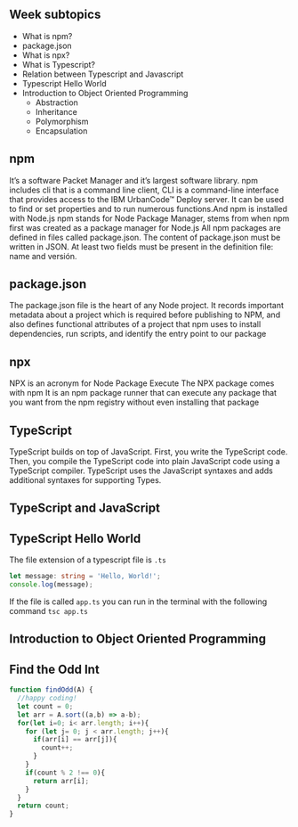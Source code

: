 ## Week subtopics

- What is npm?
- package.json
- What is npx?
- What is Typescript?
- Relation between Typescript and Javascript
- Typescript Hello World
- Introduction to Object Oriented Programming
  - Abstraction
  - Inheritance
  - Polymorphism
  - Encapsulation

## npm
<p>
It’s a software Packet  Manager and it’s largest software library. 
npm includes cli that is a command line client, CLI is a command-line interface that provides access to the IBM UrbanCode™ Deploy server. It can be used to find or set properties and to run numerous functions.And npm is installed with Node.js 
 npm stands for Node Package Manager, stems from when npm first was created as a package manager for Node.js
All npm packages are defined in files called package.json.
The content of package.json must be written in JSON.
At least two fields must be present in the definition file: name and versión. 
</p>

## package.json
<p>The package.json file is the heart of any Node project. It records important metadata about a project which is required before publishing to NPM, and also defines functional attributes of a project that npm uses to install dependencies, run scripts, and identify the entry point to our package</p>

## npx
<p>NPX is an acronym for Node Package Execute The NPX package comes with npm
It is an npm package runner that can execute any package that you want from the npm registry without even installing that package
</p>

## TypeScript

TypeScript builds on top of JavaScript. First, you write the TypeScript code. Then, you compile the TypeScript code into plain JavaScript code using a TypeScript compiler.
TypeScript uses the JavaScript syntaxes and adds additional syntaxes for supporting Types.

## TypeScript and JavaScript

## TypeScript Hello World
The file extension of a typescript file is ```.ts```
```typescript
let message: string = 'Hello, World!';
console.log(message);
```
If the file is called ```app.ts``` you can run in the terminal with the following command
```tsc app.ts ```
## Introduction to Object Oriented Programming




## Find the Odd Int
```javascript
function findOdd(A) {
  //happy coding!
  let count = 0;
  let arr = A.sort((a,b) => a-b);
  for(let i=0; i< arr.length; i++){
    for (let j= 0; j < arr.length; j++){
      if(arr[i] == arr[j]){
        count++;
      }
    }
    if(count % 2 !== 0){
      return arr[i];
    }
  }
  return count;
}
```
